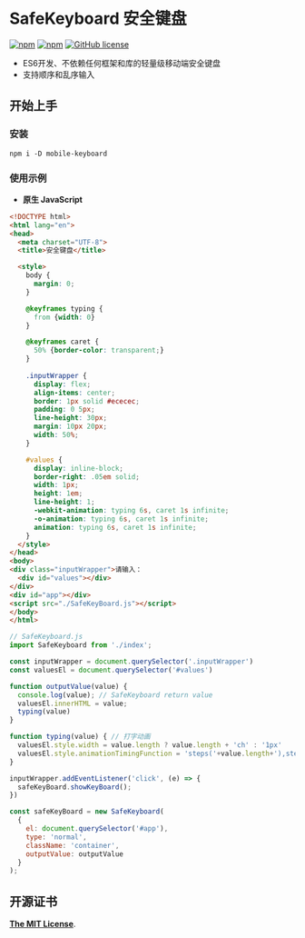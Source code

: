 # SafeKeyboard 安全键盘

[![npm](https://img.shields.io/npm/v/mobile-keyboard.svg)](https://www.npmjs.com/package/mobile-keyboard)
[![npm](https://img.shields.io/npm/dt/mobile-keyboard.svg)](https://www.npmjs.com/package/mobile-keyboard)
[![GitHub license](https://img.shields.io/github/license/lushuhao/mobile-keyboard.svg)](https://github.com/lushuhao/mobile-keyboard/blob/master/LICENSE)

- ES6开发、不依赖任何框架和库的轻量级移动端安全键盘
- 支持顺序和乱序输入

## 开始上手

### 安装

```shell
npm i -D mobile-keyboard
```

### 使用示例

- **原生 JavaScript**

```html
<!DOCTYPE html>
<html lang="en">
<head>
  <meta charset="UTF-8">
  <title>安全键盘</title>

  <style>
    body {
      margin: 0;
    }

    @keyframes typing {
      from {width: 0}
    }

    @keyframes caret {
      50% {border-color: transparent;}
    }
    
    .inputWrapper {
      display: flex;
      align-items: center;
      border: 1px solid #ececec;
      padding: 0 5px;
      line-height: 30px;
      margin: 10px 20px;
      width: 50%;
    }

    #values {
      display: inline-block;
      border-right: .05em solid;
      width: 1px;
      height: 1em;
      line-height: 1;
      -webkit-animation: typing 6s, caret 1s infinite;
      -o-animation: typing 6s, caret 1s infinite;
      animation: typing 6s, caret 1s infinite;
    }
  </style>
</head>
<body>
<div class="inputWrapper">请输入：
  <div id="values"></div>
</div>
<div id="app"></div>
<script src="./SafeKeyBoard.js"></script>
</body>
</html>
```

```javascript
// SafeKeyboard.js
import SafeKeyboard from './index';

const inputWrapper = document.querySelector('.inputWrapper')
const valuesEl = document.querySelector('#values')

function outputValue(value) {
  console.log(value); // SafeKeyboard return value
  valuesEl.innerHTML = value;
  typing(value)
}

function typing(value) { // 打字动画
  valuesEl.style.width = value.length ? value.length + 'ch' : '1px'
  valuesEl.style.animationTimingFunction = 'steps('+value.length+'),steps(1)'
}

inputWrapper.addEventListener('click', (e) => {
  safeKeyBoard.showKeyBoard();
})

const safeKeyBoard = new SafeKeyboard(
  {
    el: document.querySelector('#app'),
    type: 'normal',
    className: 'container',
    outputValue: outputValue
  }
);
```

## 开源证书

[**The MIT License**](http://opensource.org/licenses/MIT).
